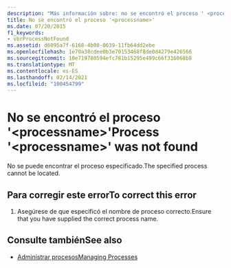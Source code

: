 ```yaml
---
description: "Más información sobre: no se encontró el proceso ' <processname> '"
title: No se encontró el proceso '<processname>'
ms.date: 07/20/2015
f1_keywords:
- vbrProcessNotFound
ms.assetid: d6095a7f-6168-4b00-8639-11fb64dd2ebe
ms.openlocfilehash: 1e70a38cdee0b3e70153468f8de0d4279e426566
ms.sourcegitcommit: 10e719780594efc781b15295e499c66f316068b8
ms.translationtype: MT
ms.contentlocale: es-ES
ms.lasthandoff: 02/14/2021
ms.locfileid: "100454799"
---
```

# <a name="process-processname-was-not-found"></a><span data-ttu-id="0d42e-103">No se encontró el proceso '\<processname>'</span><span class="sxs-lookup"><span data-stu-id="0d42e-103">Process '\<processname>' was not found</span></span>

<span data-ttu-id="0d42e-104">No se puede encontrar el proceso especificado.</span><span class="sxs-lookup"><span data-stu-id="0d42e-104">The specified process cannot be located.</span></span>  
  
## <a name="to-correct-this-error"></a><span data-ttu-id="0d42e-105">Para corregir este error</span><span class="sxs-lookup"><span data-stu-id="0d42e-105">To correct this error</span></span>  
  
1. <span data-ttu-id="0d42e-106">Asegúrese de que especificó el nombre de proceso correcto.</span><span class="sxs-lookup"><span data-stu-id="0d42e-106">Ensure that you have supplied the correct process name.</span></span>  
  
## <a name="see-also"></a><span data-ttu-id="0d42e-107">Consulte también</span><span class="sxs-lookup"><span data-stu-id="0d42e-107">See also</span></span>

- <span data-ttu-id="0d42e-108">[Administrar procesos](/previous-versions/visualstudio/visual-studio-2008/z63bbakd(v=vs.90))</span><span class="sxs-lookup"><span data-stu-id="0d42e-108">[Managing Processes](/previous-versions/visualstudio/visual-studio-2008/z63bbakd(v=vs.90))</span></span>
